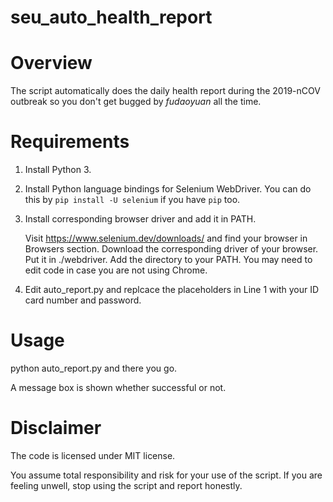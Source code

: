 # seu_auto_health_report

# Overview

The script automatically does the daily health report during the 2019-nCOV outbreak so you don't get bugged by *fudaoyuan* all the time.

# Requirements

1. Install Python 3.

2. Install Python language bindings for Selenium WebDriver.
   You can do this by `pip install -U selenium` if you have `pip` too.
   
3. Install corresponding browser driver and add it in PATH.

   Visit https://www.selenium.dev/downloads/ and find your browser in Browsers section. Download the corresponding driver of your browser. Put it in ./webdriver. Add the directory to your PATH. You may need to edit code in case you are not using Chrome. 

4. Edit auto_report.py and replcace the placeholders in Line 1 with your ID card number and password.

# Usage
python auto_report.py and there you go.

A message box is shown whether successful or not.

# Disclaimer

The code is licensed under MIT license.

You assume total responsibility and risk for your use of the script. If you are feeling unwell, stop using the script and report honestly.

